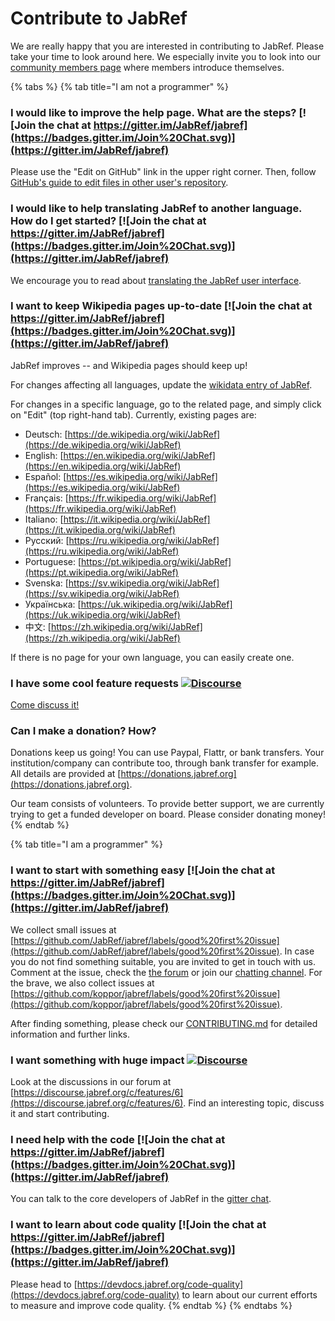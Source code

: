 # Contribute to JabRef

We are really happy that you are interested in contributing to JabRef. Please take your time to look around here. We especially invite you to look into our [community members page](https://discourse.jabref.org/t/community-members/1868?u=koppor) where members introduce themselves.

{% tabs %}
{% tab title="I am not a programmer" %}
### I would like to improve the help page. What are the steps? [![Join the chat at https://gitter.im/JabRef/jabref](https://badges.gitter.im/Join%20Chat.svg)](https://gitter.im/JabRef/jabref)

Please use the "Edit on GitHub" link in the upper right corner. Then, follow [GitHub's guide to edit files in other user's repository](https://docs.github.com/en/repositories/working-with-files/managing-files/editing-files#editing-files-in-another-users-repository).

### I would like to help translating JabRef to another language. How do I get started? [![Join the chat at https://gitter.im/JabRef/jabref](https://badges.gitter.im/Join%20Chat.svg)](https://gitter.im/JabRef/jabref)

We encourage you to read about [translating the JabRef user interface](how-to-translate-the-ui.md).

### I want to keep Wikipedia pages up-to-date [![Join the chat at https://gitter.im/JabRef/jabref](https://badges.gitter.im/Join%20Chat.svg)](https://gitter.im/JabRef/jabref)

JabRef improves -- and Wikipedia pages should keep up!

For changes affecting all languages, update the [wikidata entry of JabRef](https://www.wikidata.org/wiki/Q1676802).

For changes in a specific language, go to the related page, and simply click on "Edit" (top right-hand tab). Currently, existing pages are:

* Deutsch: [https://de.wikipedia.org/wiki/JabRef](https://de.wikipedia.org/wiki/JabRef)
* English: [https://en.wikipedia.org/wiki/JabRef](https://en.wikipedia.org/wiki/JabRef)
* Español: [https://es.wikipedia.org/wiki/JabRef](https://es.wikipedia.org/wiki/JabRef)
* Français: [https://fr.wikipedia.org/wiki/JabRef](https://fr.wikipedia.org/wiki/JabRef)
* Italiano: [https://it.wikipedia.org/wiki/JabRef](https://it.wikipedia.org/wiki/JabRef)
* Русский: [https://ru.wikipedia.org/wiki/JabRef](https://ru.wikipedia.org/wiki/JabRef)
* Portuguese: [https://pt.wikipedia.org/wiki/JabRef](https://pt.wikipedia.org/wiki/JabRef)
* Svenska: [https://sv.wikipedia.org/wiki/JabRef](https://sv.wikipedia.org/wiki/JabRef)
* Українська: [https://uk.wikipedia.org/wiki/JabRef](https://uk.wikipedia.org/wiki/JabRef)
* 中文: [https://zh.wikipedia.org/wiki/JabRef](https://zh.wikipedia.org/wiki/JabRef)

If there is no page for your own language, you can easily create one.

### I have some cool feature requests [![Discourse](https://img.shields.io/badge/discourse-online-green.svg)](https://discourse.jabref.org/c/features/6)

[Come discuss it!](http://discourse.jabref.org)

### Can I make a donation? How?

Donations keep us going! You can use Paypal, Flattr, or bank transfers. Your institution/company can contribute too, through bank transfer for example. All details are provided at [https://donations.jabref.org](https://donations.jabref.org).

Our team consists of volunteers. To provide better support, we are currently trying to get a funded developer on board. Please consider donating money!
{% endtab %}

{% tab title="I am a programmer" %}
### I want to start with something easy [![Join the chat at https://gitter.im/JabRef/jabref](https://badges.gitter.im/Join%20Chat.svg)](https://gitter.im/JabRef/jabref)

We collect small issues at [https://github.com/JabRef/jabref/labels/good%20first%20issue](https://github.com/JabRef/jabref/labels/good%20first%20issue). In case you do not find something suitable, you are invited to get in touch with us. Comment at the issue, check the [the forum](https://discourse.jabref.org) or join our [chatting channel](https://gitter.im/JabRef/jabref). For the brave, we also collect issues at [https://github.com/koppor/jabref/labels/good%20first%20issue](https://github.com/koppor/jabref/labels/good%20first%20issue).

After finding something, please check our [CONTRIBUTING.md](https://github.com/JabRef/jabref/blob/main/CONTRIBUTING.md) for detailed information and further links.

### I want something with huge impact [![Discourse](https://img.shields.io/badge/discourse-online-green.svg)](https://discourse.jabref.org/c/features/6)

Look at the discussions in our forum at [https://discourse.jabref.org/c/features/6](https://discourse.jabref.org/c/features/6). Find an interesting topic, discuss it and start contributing.

### I need help with the code [![Join the chat at https://gitter.im/JabRef/jabref](https://badges.gitter.im/Join%20Chat.svg)](https://gitter.im/JabRef/jabref)

You can talk to the core developers of JabRef in the [gitter chat](https://gitter.im/JabRef/jabref).

### I want to learn about code quality [![Join the chat at https://gitter.im/JabRef/jabref](https://badges.gitter.im/Join%20Chat.svg)](https://gitter.im/JabRef/jabref)

Please head to [https://devdocs.jabref.org/code-quality](https://devdocs.jabref.org/code-quality) to learn about our current efforts to measure and improve code quality.
{% endtab %}
{% endtabs %}
